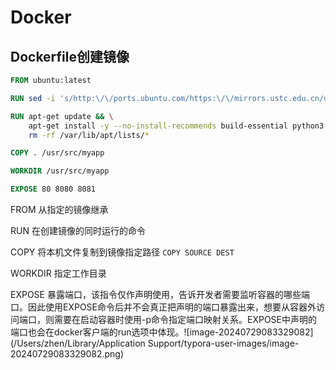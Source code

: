 # Docker

## Dockerfile创建镜像

```dockerfile
FROM ubuntu:latest

RUN sed -i 's/http:\/\/ports.ubuntu.com/https:\/\/mirrors.ustc.edu.cn/ubuntu/g' /etc/apt/sources.list

RUN apt-get update && \
    apt-get install -y --no-install-recommends build-essential python3 python3-pip libsqlite3-dev curl && \
    rm -rf /var/lib/apt/lists/*

COPY . /usr/src/myapp

WORKDIR /usr/src/myapp

EXPOSE 80 8080 8081
```

FROM 从指定的镜像继承

RUN 在创建镜像的同时运行的命令

COPY 将本机文件复制到镜像指定路径  `COPY SOURCE DEST`

WORKDIR 指定工作目录

EXPOSE 暴露端口，该指令仅作声明使用，告诉开发者需要监听容器的哪些端口。因此使用EXPOSE命令后并不会真正把声明的端口暴露出来，想要从容器外访问端口，则需要在启动容器时使用-p命令指定端口映射关系。EXPOSE中声明的端口也会在docker客户端的run选项中体现。![image-20240729083329082](/Users/zhen/Library/Application Support/typora-user-images/image-20240729083329082.png)